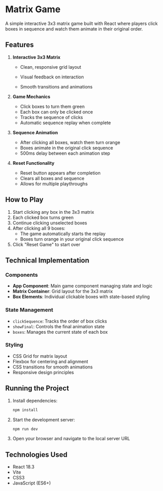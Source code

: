 # Matrix Game

A simple interactive 3x3 matrix game built with React where players click boxes in sequence and watch them animate in their original order.

## Features

1. **Interactive 3x3 Matrix**
   - Clean, responsive grid layout
     
   - Visual feedback on interaction
   - Smooth transitions and animations

2. **Game Mechanics**
   - Click boxes to turn them green
   - Each box can only be clicked once
   - Tracks the sequence of clicks
   - Automatic sequence replay when complete

3. **Sequence Animation**
   - After clicking all boxes, watch them turn orange
   - Boxes animate in the original click sequence
   - 500ms delay between each animation step

4. **Reset Functionality**
   - Reset button appears after completion
   - Clears all boxes and sequence
   - Allows for multiple playthroughs

## How to Play

1. Start clicking any box in the 3x3 matrix
2. Each clicked box turns green
3. Continue clicking unselected boxes
4. After clicking all 9 boxes:
   - The game automatically starts the replay
   - Boxes turn orange in your original click sequence
5. Click "Reset Game" to start over

## Technical Implementation

### Components

- **App Component**: Main game component managing state and logic
- **Matrix Container**: Grid layout for the 3x3 matrix
- **Box Elements**: Individual clickable boxes with state-based styling

### State Management

- `clickSequence`: Tracks the order of box clicks
- `showFinal`: Controls the final animation state
- `boxes`: Manages the current state of each box

### Styling

- CSS Grid for matrix layout
- Flexbox for centering and alignment
- CSS transitions for smooth animations
- Responsive design principles

## Running the Project

1. Install dependencies:
   ```bash
   npm install
   ```

2. Start the development server:
   ```bash
   npm run dev
   ```

3. Open your browser and navigate to the local server URL

## Technologies Used

- React 18.3
- Vite
- CSS3
- JavaScript (ES6+)
